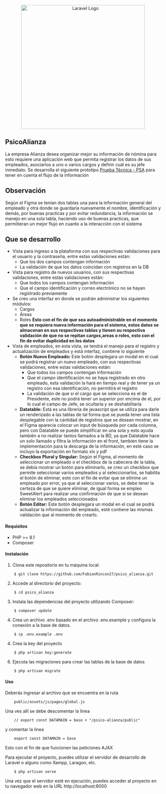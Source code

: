 <p align="center"><a href="https://laravel.com" target="_blank"><img src="https://raw.githubusercontent.com/laravel/art/master/logo-lockup/5%20SVG/2%20CMYK/1%20Full%20Color/laravel-logolockup-cmyk-red.svg" width="400" alt="Laravel Logo"></a></p>

## PsicoAlianza

La empresa Alianza desea organizar mejor su información de nómina para esto requiere una aplicación web que permita registrar los datos de sus empleados, asociarlos a uno o varios cargos y definir cuál es su jefe inmediato. Se desarrolla el siguiente prototipo <a href="https://www.figma.com/proto/5o0Zbe6yRu2t5Bujaru3Lu/Prueba-t%C3%A9cnica---PSA?node-id=6-4&scaling=scale-down&page-id=6%3A3">Prueba Técnica - PSA</a> para tener en cuenta el flujo de la información

## Observación
Según el Figma se tenían dos tablas una para la información general del empleado y otra donde se guardaría nuevamente el nombre, identificación y demás, por buenas practicas y por evitar redundancia, la información se manejo en una sola tabla, haciendo uso de buenas practicas, que permitieran un mejor flujo en cuanto a la interacción con el sistema
## Que se desarrollo
- Vista para ingreso a la plataforma con sus respectivas validaciones para el usuario y la contraseña, entre estas validaciones están:
    - Que los dos campos contengan información
    - La validación de que los datos coincidan con registros en la DB
- Vista para registro de nuevos usuarios, con sus respectivas validaciones, entre estás validaciones están:
    - Que todos los campos contengan información
    - Que el campo identificación y correo electrónico no se hayan registrado previamente
- Se creo una interfaz en donde se podrán administrar los siguientes módulos:
    - Cargos
    - Áreas
    - Roles
  <b>Esto con el fin de que sea autoadministrable en el momento que se requiera nueva información para el sistema, estos datos se almacenan en sus respectivas tablas y tienen su respectiva validación de que no se repitan cargos,areas o roles, esto con el fin de evitar duplicidad en los datos</b>
- Vista de empleados, en esta vista, se tendrá el manejo para el registro y actualización de empleados y está interfaz, contiene lo siguiente
  - <b>Botón Nuevo Empleado:</b> Este botón desplegara un modal en el cual se podrá registrar un nuevo empleado, con sus respectivas validaciones, entre estas validaciones están:
    - Que todos los campos contengan información
    - Que el campo identificación no se haya registrado en otro empleado, esta validación la hará en tiempo real y de tener ya un registro con esa identificación, no permitirá el registro
    - La validación de que si el cargo que se selecciona es el de Presidente, este no podrá tener un superior por encima de el, por lo cual el campo de Jefe, se ocultaría y se deshabilitaría
  - <b>Datatable:</b> Está es una librería de javascript que se utiliza para darle un renderizado a las tablas de tal forma que se pueda tener una lista desplegable con la cantidad de registros que se desean mostrar, en el Figma aparecía colocar un input de búsqueda por cada columna, pero con Datatable se puede simplificar en una sola y esto ayuda también a no realizar tantos llamados a la BD, ya que Datatable hace un solo llamado y filtra la información en el front, tambien tiene la implementación para la descarga de la información, en esté caso se incluyo la exportación en formato xlx y pdf
  - <b>Checkbox Plural y Singular:</b> Según el Figma, al momento de seleccionar un empleado o el checkbox de la cabecera de la tabla, se debía mostrar un botón para eliminarlo, se creo un checkbox que permite seleccionar varios empleados y al seleccionarlos, se habilita el botón de eliminar, esto con el fin de evitar que se elimine un empleado por error, ya que al seleccionar varios, se debe tener la certeza de que se quiere eliminar, de igual forma se empleo SweetAlert para realizar una confirmación de que si se desean eliminar los empleados seleccionados
  - <b>Botón Editar:</b> Este botón desplegara un modal en el cual se podrá actualizar la información del empleado, esté contiene las mismas validación que al momento de crearlo.

#### Requisitos

- PHP >= 8.1
- Composer

#### Instalación

1. Clona este repositorio en tu máquina local:
```
    $ git clone https://github.com/FabianRincon27/psico_alianza.git
```

2. Accede al directorio del proyecto:
```
    $ cd psico_alianza
```

3. Instala las dependencias del proyecto utilizando Composer:
```
    $ composer update
```

4. Crea un archivo .env basado en el archivo .env.example y configura la conexión a la base de datos.
```
    $ cp .env.example .env
```

4. Crea la key del proyecto
```
    $ php artisan key:generate
```

6. Ejecuta las migraciones para crear las tablas de la base de datos

```
    $ php artisan migrate
```


#### Uso
Deberás ingresar al archivo que se encuentra en la ruta

```
    public/assets/js/pages/global.js
```

Una ves allí se debe descomentar la linea 
```
    // export const DATAMAIN = base + "/psico-alianza/public"
```
y comentar la linea
```
    export const DATAMAIN = base
```

Esto con el fin de que funcionen las peticiones AJAX

Para ejecutar el proyecto, puedes utilizar el servidor de desarrollo de Laravel o alguno como Xampp, Laragon, etc.


```
    $ php artisan serve
```

Una vez que el servidor esté en ejecución, puedes acceder al proyecto en tu navegador web en la URL http://localhost:8000